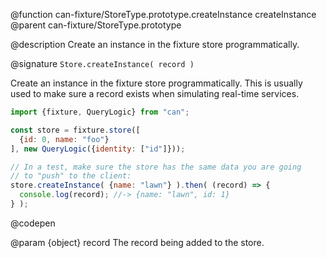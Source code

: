 @function can-fixture/StoreType.prototype.createInstance createInstance
@parent can-fixture/StoreType.prototype

@description Create an instance in the fixture store programmatically.

@signature `Store.createInstance( record )`

  Create an instance in the fixture store programmatically.  This is usually
  used to make sure a record exists when simulating real-time services.

  ```js
  import {fixture, QueryLogic} from "can";

  const store = fixture.store([
    {id: 0, name: "foo"}
  ], new QueryLogic({identity: ["id"]}));

  // In a test, make sure the store has the same data you are going
  // to "push" to the client:
  store.createInstance( {name: "lawn"} ).then( (record) => {
    console.log(record); //-> {name: "lawn", id: 1}
  } );
  ```
  @codepen

  @param {object} record The record being added to the store.
